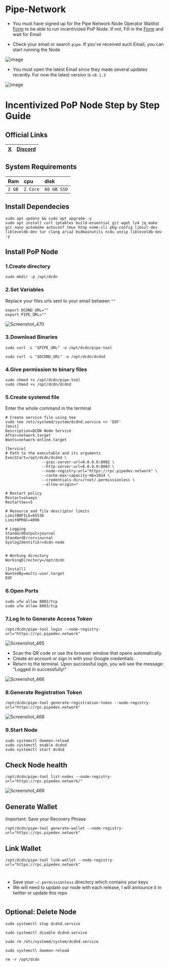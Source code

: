 # Pipe-Network

* You must have signed up for the Pipe Network Node Operator Waitlist [Form](https://docs.google.com/forms/d/e/1FAIpQLScbxN1qlstpbyU55K5I1UPufzfwshcv7uRJG6aLZQDk52ma0w/viewform) to be able to run incentivized PoP Node. If not, Fill in the [Form](https://docs.google.com/forms/d/e/1FAIpQLScbxN1qlstpbyU55K5I1UPufzfwshcv7uRJG6aLZQDk52ma0w/viewform) and wait for Email

* Check your email or search `pipe`. If you've received such Email, you can start running the Node

![image](https://github.com/user-attachments/assets/48076d9d-cafc-4a2e-9fab-3e36f8329135)

* You must open the latest Email since they made several updates recently. For now the latest version is `v0.1.3`

![image](https://github.com/user-attachments/assets/28277c32-ccad-4aea-9d37-02ce6b42f826)

# Incentivized PoP Node Step by Step Guide

## Official Links
| [X](https://x.com/pipenetwork) | [Discord](https://discord.gg/NYQ4K6Nkkm)     |
| :-------- | :------- |

## System Requirements
| Ram | cpu     | disk                      |
| :-------- | :------- | :-------------------------------- |
| `2 GB`      | `2 Core` | `60 GB SSD` |

## Install Dependecies
```console
sudo apt update && sudo apt upgrade -y
sudo apt install curl iptables build-essential git wget lz4 jq make gcc nano automake autoconf tmux htop nvme-cli pkg-config libssl-dev libleveldb-dev tar clang aria2 bsdmainutils ncdu unzip libleveldb-dev -y
```

## Install PoP Node
### 1.Create directory
```console
sudo mkdir -p /opt/dcdn
```

### 2.Set Variables
Replace your files urls sent to your email between `""`
```console
export DCDND_URL=""
export PIPE_URL=""
```
![Screenshot_470](https://github.com/user-attachments/assets/53bc9943-a915-4d71-b0d2-63bfe743d22c)

### 3.Download Binaries
```console
sudo curl -L "$PIPE_URL" -o /opt/dcdn/pipe-tool
```
```
sudo curl -L "$DCDND_URL" -o /opt/dcdn/dcdnd
```

### 4.Give permission to binary files
```console
sudo chmod +x /opt/dcdn/pipe-tool
sudo chmod +x /opt/dcdn/dcdnd
```

### 5.Create systemd file
Enter the whole command in the terminal
```
# Create service file using tee
sudo tee /etc/systemd/system/dcdnd.service << 'EOF'
[Unit]
Description=DCDN Node Service
After=network.target
Wants=network-online.target

[Service]
# Path to the executable and its arguments
ExecStart=/opt/dcdn/dcdnd \
                --grpc-server-url=0.0.0.0:8002 \
                --http-server-url=0.0.0.0:8003 \
                --node-registry-url="https://rpc.pipedev.network" \
                --cache-max-capacity-mb=1024 \
                --credentials-dir=/root/.permissionless \
                --allow-origin=*

# Restart policy
Restart=always
RestartSec=5

# Resource and file descriptor limits
LimitNOFILE=65536
LimitNPROC=4096

# Logging
StandardOutput=journal
StandardError=journal
SyslogIdentifier=dcdn-node


# Working directory
WorkingDirectory=/opt/dcdn

[Install]
WantedBy=multi-user.target
EOF
```

### 6.Open Ports
```console
sudo ufw allow 8002/tcp
sudo ufw allow 8003/tcp
```

### 7.Log In to Generate Access Token
```console
/opt/dcdn/pipe-tool login --node-registry-url="https://rpc.pipedev.network"
```
![Screenshot_465](https://github.com/user-attachments/assets/a051227b-bf52-4210-a166-b3b733c2e5be)

* Scan the QR code or use the browser window that opens automatically.
* Create an account or sign in with your Google credentials.
* Return to the terminal. Upon successful login, you will see the message: “Logged in successfully!”

![Screenshot_466](https://github.com/user-attachments/assets/f024b8ff-edc7-446f-a695-0855a5b4dc5b)

### 8.Generate Registration Token
```console
/opt/dcdn/pipe-tool generate-registration-token --node-registry-url="https://rpc.pipedev.network"
```
![Screenshot_468](https://github.com/user-attachments/assets/dbb4bbc2-a417-4fc5-8062-954445f261db)

### 9.Start Node
```console
sudo systemctl daemon-reload
sudo systemctl enable dcdnd
sudo systemctl start dcdnd
```

## Check Node health
```console
/opt/dcdn/pipe-tool list-nodes --node-registry-url="https://rpc.pipedev.network/"
```
![Screenshot_469](https://github.com/user-attachments/assets/fa416027-b075-4aea-a815-8ee98e3bca8c)

## Generate Wallet
Important: Save your Recovery Phrase
```console
/opt/dcdn/pipe-tool generate-wallet --node-registry-url="https://rpc.pipedev.network"
```
## Link Wallet
```console
/opt/dcdn/pipe-tool link-wallet --node-registry-url="https://rpc.pipedev.network"
```

#

* Save your `~/.permissionless` directory which contains your keys
* We will need to update our node with each release, I will announce it in twitter or update this repo

#

## Optional: Delete Node
```
sudo systemctl stop dcdnd.service
```
```
sudo systemctl disable dcdnd.service
```
```
sudo rm /etc/systemd/system/dcdnd.service
```
```
sudo systemctl daemon-reload
```
```
rm -r /opt/dcdn
```
